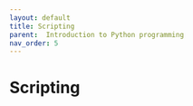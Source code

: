 ```yaml
---
layout: default
title: Scripting
parent:  Introduction to Python programming
nav_order: 5
---
```


# Scripting
